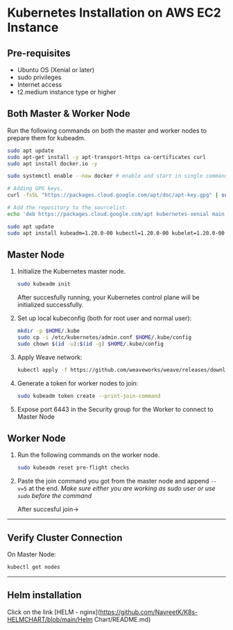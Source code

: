 # Kubernetes Installation on AWS EC2 Instance

## Pre-requisites

* Ubuntu OS (Xenial or later)
* sudo privileges
* Internet access
* t2.medium instance type or higher

## Both Master & Worker Node

Run the following commands on both the master and worker nodes to prepare them for kubeadm.

```bash
sudo apt update
sudo apt-get install -y apt-transport-https ca-certificates curl
sudo apt install docker.io -y

sudo systemctl enable --now docker # enable and start in single command.

# Adding GPG keys.
curl -fsSL "https://packages.cloud.google.com/apt/doc/apt-key.gpg" | sudo gpg --dearmor -o /etc/apt/trusted.gpg.d/kubernetes-archive-keyring.gpg

# Add the repository to the sourcelist.
echo 'deb https://packages.cloud.google.com/apt kubernetes-xenial main' | sudo tee /etc/apt/sources.list.d/kubernetes.list

sudo apt update 
sudo apt install kubeadm=1.20.0-00 kubectl=1.20.0-00 kubelet=1.20.0-00 -y


```

## Master Node

1. Initialize the Kubernetes master node.

    ```bash
    sudo kubeadm init
    ```

    After succesfully running, your Kubernetes control plane will be initialized successfully.

2. Set up local kubeconfig (both for root user and normal user):

    ```bash
    mkdir -p $HOME/.kube
    sudo cp -i /etc/kubernetes/admin.conf $HOME/.kube/config
    sudo chown $(id -u):$(id -g) $HOME/.kube/config
    ```

4. Apply Weave network:

    ```bash
    kubectl apply -f https://github.com/weaveworks/weave/releases/download/v2.8.1/weave-daemonset-k8s.yaml
    ```

5. Generate a token for worker nodes to join:

    ```bash
    sudo kubeadm token create --print-join-command

6. Expose port 6443 in the Security group for the Worker to connect to Master Node


## Worker Node

1. Run the following commands on the worker node.

    ```bash
    sudo kubeadm reset pre-flight checks

2. Paste the join command you got from the master node and append `--v=5` at the end.
*Make sure either you are working as sudo user or use `sudo` before the command*


   After succesful join->

---

## Verify Cluster Connection

On Master Node:

```bash
kubectl get nodes
```

---

## Helm installation 


Click on the link [HELM - nginx](https://github.com/NavreetK/K8s-HELMCHART/blob/main/Helm Chart/README.md)